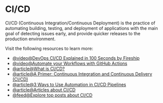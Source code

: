 # CI/CD

CI/CD (Continuous Integration/Continuous Deployment) is the practice of automating building, testing, and deployment of applications with the main goal of detecting issues early, and provide quicker releases to the production environment.

Visit the following resources to learn more:

- [@video@DevOps CI/CD Explained in 100 Seconds by Fireship](https://www.youtube.com/watch?v=scEDHsr3APg)
- [@video@Automate your Workflows with GitHub Actions](https://www.youtube.com/watch?v=nyKZTKQS_EQ)
- [@article@What is CI/CD?](https://about.gitlab.com/topics/ci-cd/)
- [@article@A Primer: Continuous Integration and Continuous Delivery (CI/CD)](https://thenewstack.io/a-primer-continuous-integration-and-continuous-delivery-ci-cd/)
- [@article@3 Ways to Use Automation in CI/CD Pipelines](https://thenewstack.io/3-ways-to-use-automation-in-ci-cd-pipelines/)
- [@article@Articles about CI/CD](https://thenewstack.io/category/ci-cd/)
- [@feed@Explore top posts about CI/CD](https://app.daily.dev/tags/cicd?ref=roadmapsh)
